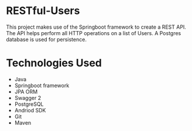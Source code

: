 # RESTful-Users
This project makes use of the Springboot framework to create a REST API. The API helps perform all HTTP operations on a list of Users. A Postgres database is used for persistence.

# Technologies Used

* Java
* Springboot framework
* JPA ORM
* Swagger 2
* PostgreSQL
* Andriod SDK
* Git
* Maven

